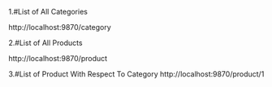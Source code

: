 1.#List of All Categories

http://localhost:9870/category

2.#List of All Products

http://localhost:9870/product

3.#List of Product With Respect To Category
http://localhost:9870/product/1








